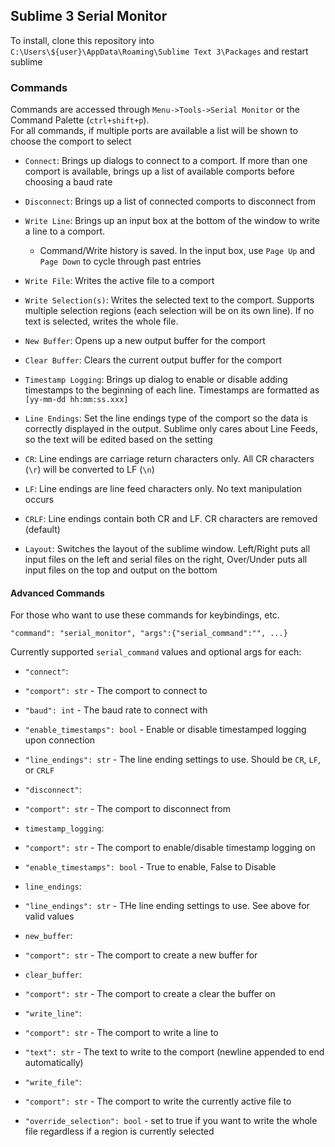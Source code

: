 ## Sublime 3 Serial Monitor

To install, clone this repository into `C:\Users\${user}\AppData\Roaming\Sublime Text 3\Packages` and restart sublime

### Commands
Commands are accessed through `Menu->Tools->Serial Monitor` or the Command Palette (`ctrl+shift+p`).  
For all commands, if multiple ports are available a list will be shown to choose the comport to select

- `Connect`: Brings up dialogs to connect to a comport.  If more than one comport is available, brings up a list of available comports before choosing a baud rate

- `Disconnect`: Brings up a list of connected comports to disconnect from

- `Write Line`: Brings up an input box at the bottom of the window to write a line to a comport.
  - Command/Write history is saved.  In the input box, use `Page Up` and `Page Down` to cycle through past entries

- `Write File`: Writes the active file to a comport

- `Write Selection(s)`: Writes the selected text to the comport.  Supports multiple selection regions (each selection will be on its own line).  If no text is selected, writes the whole file.

- `New Buffer`: Opens up a new output buffer for the comport

- `Clear Buffer`: Clears the current output buffer for the comport

- `Timestamp Logging`: Brings up dialog to enable or disable adding timestamps to the beginning of each line.  Timestamps are formatted as `[yy-mm-dd hh:mm:ss.xxx]`

- `Line Endings`: Set the line endings type of the comport so the data is correctly displayed in the output.  Sublime only cares about Line Feeds, so the text will be edited based on the setting
 - `CR`: Line endings are carriage return characters only.  All CR characters (`\r`) will be converted to LF (`\n`)
 - `LF`: Line endings are line feed characters only.  No text manipulation occurs
 - `CRLF`: Line endings contain both CR and LF.  CR characters are removed (default)

- `Layout`: Switches the layout of the sublime window.  Left/Right puts all input files on the left and serial files on the right, Over/Under puts all input files on the top and output on the bottom


#### Advanced Commands
For those who want to use these commands for keybindings, etc.

`"command": "serial_monitor", "args":{"serial_command":"", ...}`

Currently supported `serial_command` values and optional args for each:

- `"connect"`:
 - `"comport": str` - The comport to connect to
 - `"baud": int` - The baud rate to connect with
 - `"enable_timestamps": bool` - Enable or disable timestamped logging upon connection
 - `"line_endings": str` - The line ending settings to use.  Should be `CR`, `LF`, or `CRLF`

- `"disconnect"`:
 - `"comport": str` - The comport to disconnect from

- `timestamp_logging`:
 - `"comport": str` - The comport to enable/disable timestamp logging on
 - `"enable_timestamps": bool` - True to enable, False to Disable

- `line_endings`:
 - `"line_endings": str` - THe line ending settings to use.  See above for valid values

- `new_buffer`:
 - `"comport": str` - The comport to create a new buffer for

- `clear_buffer`:
 - `"comport": str` - The comport to create a clear the buffer on

- `"write_line"`:
 - `"comport": str` - The comport to write a line to
 - `"text": str` - The text to write to the comport (newline appended to end automatically)

- `"write_file"`:
 - `"comport": str` - The comport to write the currently active file to
 - `"override_selection": bool` - set to true if you want to write the whole file regardless if a region is currently selected